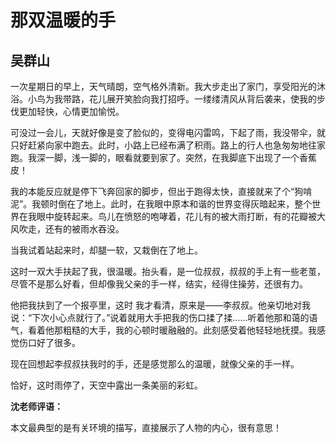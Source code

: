 # 那双温暖的手 #

## 吴群山 ##

一次星期日的早上，天气晴朗，空气格外清新。我大步走出了家门，享受阳光的沐浴。小鸟为我带路，花儿展开笑脸向我打招呼。一缕缕清风从背后袭来，使我的步伐更加轻快，心情更加愉悦。

可没过一会儿，天就好像是变了脸似的，变得电闪雷鸣，下起了雨，我没带伞，就只好赶紧向家中跑去。此时，小路上已经布满了积雨。路上的行人也急匆匆地往家跑。我深一脚，浅一脚的，眼看就要到家了。突然，在我脚底下出现了一个香蕉皮！

我的本能反应就是停下飞奔回家的脚步，但出于跑得太快，直接就来了个“狗啃泥”。我顿时倒在了地上。此时，在我眼中原本和谐的世界变得灰暗起来，整个世界在我眼中旋转起来。鸟儿在愤怒的咆哮着，花儿有的被大雨打断，有的花瓣被大风吹走，还有的被雨水吞没。

当我试着站起来时，却腿一软，又栽倒在了地上。

这时一双大手扶起了我，很温暖。抬头看，是一位叔叔，叔叔的手上有一些老茧，尽管不是那么好看，但却像我父亲的手一样，结实，经得住操劳，还很有力。

他把我扶到了一个报亭里，这时 我才看清，原来是——李叔叔。他亲切地对我说：“下次小心点就行了。”说着就用大手把我的伤口揉了揉……听着他那和蔼的语气，看着他那粗糙的大手，我的心顿时暖融融的。此刻感受着他轻轻地抚摸。我感觉伤口好了很多。

现在回想起李叔叔扶我时的手，还是感觉那么的温暖，就像父亲的手一样。

恰好，这时雨停了，天空中露出一条美丽的彩虹。

**沈老师评语：**

本文最典型的是有关环境的描写，直接展示了人物的内心，很有意思！